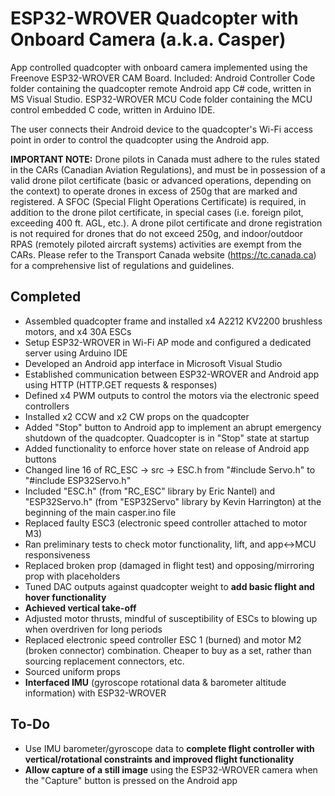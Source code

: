ESP32-WROVER Quadcopter with Onboard Camera (a.k.a. Casper)
==============================================================================================================================================================================

App controlled quadcopter with onboard camera implemented using the Freenove ESP32-WROVER CAM Board.
Included:
Android Controller Code folder containing the quadcopter remote Android app C# code, written in MS Visual Studio.
ESP32-WROVER MCU Code folder containing the MCU control embedded C code, written in Arduino IDE.

The user connects their Android device to the quadcopter's Wi-Fi access point in order to control the quadcopter using the Android app.

**IMPORTANT NOTE:** Drone pilots in Canada must adhere to the rules stated in the CARs (Canadian Aviation Regulations), and must be in possession of a valid drone pilot certificate (basic or advanced operations, depending on the context) to operate drones in excess of 250g that are marked and registered. A SFOC (Special Flight Operations Certificate) is required, in addition to the drone pilot certificate, in special cases (i.e. foreign pilot, exceeding 400 ft. AGL, etc.). A drone pilot certificate and drone registration is not required for drones that do not exceed 250g, and indoor/outdoor RPAS (remotely piloted aircraft systems) activities are exempt from the CARs. Please refer to the Transport Canada website (https://tc.canada.ca) for a comprehensive list of regulations and guidelines.

Completed
------------------------------------------------------------------------------------------------------------------------------------------------------------------------------
- Assembled quadcopter frame and installed x4 A2212 KV2200 brushless motors, and x4 30A ESCs
- Setup ESP32-WROVER in Wi-Fi AP mode and configured a dedicated server using Arduino IDE
- Developed an Android app interface in Microsoft Visual Studio
- Established communication between ESP32-WROVER and Android app using HTTP (HTTP.GET requests & responses)
- Defined x4 PWM outputs to control the motors via the electronic speed controllers
- Installed x2 CCW and x2 CW props on the quadcopter
- Added "Stop" button to Android app to implement an abrupt emergency shutdown of the quadcopter. Quadcopter is in "Stop" state at startup
- Added functionality to enforce hover state on release of Android app buttons
- Changed line 16 of RC_ESC -> src -> ESC.h from "#include Servo.h" to "#include ESP32Servo.h"
- Included "ESC.h" (from "RC_ESC" library by Eric Nantel) and "ESP32Servo.h" (from "ESP32Servo" library by Kevin Harrington) at the beginning of the main casper.ino file
- Replaced faulty ESC3 (electronic speed controller attached to motor M3)
- Ran preliminary tests to check motor functionality, lift, and app<->MCU responsiveness
- Replaced broken prop (damaged in flight test) and opposing/mirroring prop with placeholders
- Tuned DAC outputs against quadcopter weight to **add basic flight and hover functionality**
- **Achieved vertical take-off**
- Adjusted motor thrusts, mindful of susceptibility of ESCs to blowing up when overdriven for long periods
- Replaced electronic speed controller ESC 1 (burned) and motor M2 (broken connector) combination. Cheaper to buy as a set, rather than sourcing replacement connectors, etc.
- Sourced uniform props
- **Interfaced IMU** (gyroscope rotational data & barometer altitude information) with ESP32-WROVER

To-Do
------------------------------------------------------------------------------------------------------------------------------------------------------------------------------
- Use IMU barometer/gyroscope data to **complete flight controller with vertical/rotational constraints and improved flight functionality**
- **Allow capture of a still image** using the ESP32-WROVER camera when the "Capture" button is pressed on the Android app
